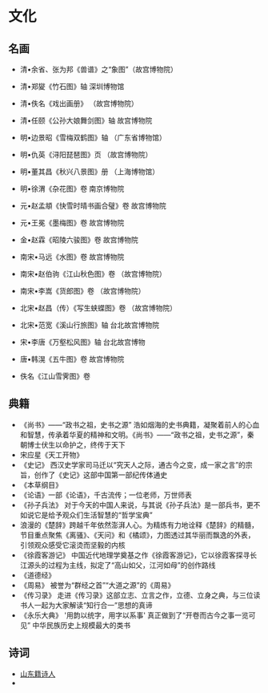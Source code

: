 # 文化

## 名画
 - 清•余省、张为邦《兽谱》之“象图”（故宫博物院）
  - 清•郑夑《竹石图》轴  深圳博物馆 
   - 清•佚名《戏出画册》 （故宫博物院）
  - 清•任颐《公孙大娘舞剑图》轴 故宫博物院

 - 明•边景昭《雪梅双鹤图》轴 （广东省博物馆）
  - 明•仇英《浔阳琵琶图》页 （故宫博物院）
 - 明•董其昌《秋兴八景图》册 （上海博物馆）
  - 明•徐渭《杂花图》卷 南京博物院 

 - 元•赵孟頫《快雪时晴书画合璧》卷  故宫博物院 
 - 元•王冕《墨梅图》卷 故宫博物院 

 - 金•赵霖《昭陵六骏图》卷 故宫博物院

 - 南宋•马远《水图》卷 故宫博物院
 - 南宋•赵伯驹《江山秋色图》卷 （故宫博物院）
 - 南宋•李嵩《货郎图》卷 （故宫博物院）
 
 - 北宋•赵昌（传）《写生蛱蝶图》卷 （故宫博物院）
 - 北宋•范宽《溪山行旅图》轴  台北故宫博物院
 - 宋•李唐《万壑松风图》轴  台北故宫博物
 
 - 唐•韩滉《五牛图》卷 故宫博物院 
 - 佚名《江山雪霁图》卷 

## 典籍
- 《尚书》——“政书之祖，史书之源” 浩如烟海的史书典籍，凝聚着前人的心血和智慧，传承着华夏的精神和文明。《尚书》——“政书之祖，史书之源”，秦朝博士伏生以命护之，终传于天下
- 宋应星《天工开物》
- 《史记》 西汉史学家司马迁以“究天人之际，通古今之变，成一家之言”的宗旨，创作了《史记》这部中国第一部纪传体通史 
- 《本草纲目》
- 《论语》一部《论语》，千古流传；一位老师，万世师表
- 《孙子兵法》 对于今天的中国人来说，与其说《孙子兵法》是一部兵书，更不如说它是给予观众们生活智慧的“哲学宝典”
- 浪漫的《楚辞》跨越千年依然澎湃人心。为精炼有力地诠释《楚辞》的精髓，节目重点聚焦《离骚》、《天问》和《橘颂》，力图透过其华丽而飘逸的外表，引领观众感受它滚烫而坚毅的内核 
- 《徐霞客游记》 中国近代地理学奠基之作《徐霞客游记》，它以徐霞客探寻长江源头的过程为主线，拟定了“高山如父，江河如母”的创作路线 
- 《道德经》 
- 《周易》 被誉为“群经之首”“大道之源”的《周易》
- 《传习录》 走进《传习录》这部立志、立言之作，立德、立身之典，与三位读书人一起为大家解读“知行合一”思想的真谛 
- 《永乐大典》 '用韵以统字，用字以系事' 真正做到了“开卷而古今之事一览可见” 中华民族历史上规模最大的类书

## 诗词
- [山东籍诗人](https://baijiahao.baidu.com/s?id=1666311592167955674&wfr=spider&for=pc) 
- 
